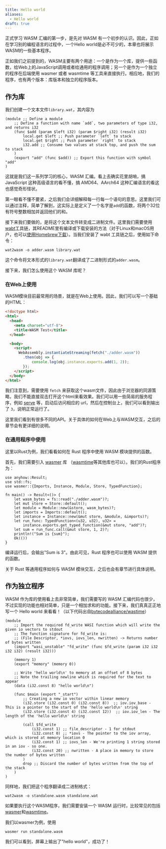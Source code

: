```yaml
---
title: Hello world
aliases:
  - Hello world
draft: true
---
```

正式学习 WASM 汇编的第一步，是先对 WASM 有一个初步的认识。因此，正如在学习别的编程语言的过程中，一个Hello world是必不可少的，本章也将展示WASM的一些基本程序。

正如我们之前提到的，WASM主要有两个用途：一个是作为一个库，提供一些函数，给Web上的JavaScript调用或者给通用的程序调用；另一个是作为一个独立的程序在后端使用 wasmer 或者 wasmtime 等工具来直接执行。相应地，我们的程序，也有两个版本：库版本和独立的程序版本。

## 作为库

我们创建一个文本文件`library.wat`，其内容为

```wasm
(module ;; Define a module
    ;; Define a function with name `add`, two parameters of type i32, and returns i32
    (func $add (param $left i32) (param $right i32) (result i32)
        local.get $left ;; Push parameter `left` to stack
        local.get $right ;; Push parameter `right` to stack
        i32.add ;; Consume two values at stack top, and push the sum to stack
    )
    (export "add" (func $add)) ;; Export this function with symbol "add"
)
```

这就是我们这一系列学习的核心，WASM 汇编。看上去确实花里胡哨，搞 JavaScript 这种高级语言的看不懂，搞 AMD64、AArch64 这种汇编语言的看这也感觉奇形怪状。

第一眼看不懂不要紧，之后我们会详细解释每一行每一个语句的意思。这里我们可以通过注释，简单了解到，这实际上是定义了一个名字是`add`的函数，将两个32位有符号整数相加并返回他们的和。

接下来我们要做的，是将这个文本文件转变成二进制文件。这里我们需要使用[wabt](https://github.com/WebAssembly/wabt)工具链，其README里有编译或下载安装的方法（对于Linux和macOS用户，也可以[使用Homebrew下载](https://formulae.brew.sh/formula/wabt)）。当我们安装了 wabt 工具链之后，使用如下命令：

```shell
wat2wasm -o adder.wasm library.wat
```

这个命令将文本形式的`library.wat`翻译成了二进制形式的`adder.wasm`。

接下来，我们怎么使用这个 WASM 库呢？

### 在Web上使用

WASM模块目前最常用的场景，就是在Web上使用。因此，我们可以写一个基础的HTML：

```html
<!doctype html>
<html>
  <head>
    <meta charset="utf-8">
    <title>WASM Test</title>
  </head>

  <body>
    <script>
      WebAssembly.instantiateStreaming(fetch("./adder.wasm"))
        .then(obj => {
            console.log(obj.instance.exports.add(1, 2));
        });
    </script>
  </body>
</html>
```

我们注意到，需要使用 `fetch` 来获取这个wasm文件，因此由于浏览器的同源策略，我们不能直接双击打开这个html来看效果。我们可以用一些简易的服务程序，例如 [serve](https://github.com/vercel/serve) 等，启动后访问相应的 url，然后在控制台上，我们可以看到输出了 `3`，说明正常运行了。

这里我们看到有很多不同的API。关于具体的如何在Web上与WASM交互，之后的章节会有更详细的说明。

### 在通用程序中使用

这里以Rust为例，我们看看如何在 Rust 程序中使用 WASM 模块提供的函数。

首先，我们需要引入 [wasmer](https://crates.io/crates/wasmer) 库 （[wasmtime](https://crates.io/crates/wasmtime)等其他库也可以）。我们的Rust程序为：

```rust, ignore
use anyhow::Result;
use std::fs;
use wasmer::{Imports, Instance, Module, Store, TypedFunction};

fn main() -> Result<()> {
    let wasm_bytes = fs::read("./adder.wasm")?;
    let mut store = Store::default();
    let module = Module::new(&store, wasm_bytes)?;
    let imports = Imports::default();
    let instance = Instance::new(&mut store, &module, &imports)?;
    let run_func: TypedFunction<(u32, u32), u32> =
        instance.exports.get_typed_function(&mut store, "add")?;
    let sum = run_func.call(&mut store, 1, 2)?;
    println!("Sum is {sum}");
    Ok(())
}
```

编译运行后，会输出"Sum is 3"。由此可见，Rust 程序也可以使用 WASM 提供的函数。

关于 Rust 等通用程序如何与 WASM 模块交互，之后也会有章节进行具体说明。

## 作为独立程序

WASM 作为库的使用看上去非常简单，我们需要写的 WASM 汇编代码也很少，不过实现的功能也相对简单，只是一个相加求和的功能。接下来，我们真真正正地写一个 Hello world 来看看！（以下代码出自[bytecodealliance/wastime](https://github.com/bytecodealliance/wasmtime/blob/main/docs/WASI-tutorial.md#web-assembly-text-example)）

```wasm
(module
    ;; Import the required fd_write WASI function which will write the given io vectors to stdout
    ;; The function signature for fd_write is:
    ;; (File Descriptor, *iovs, iovs_len, nwritten) -> Returns number of bytes written
    (import "wasi_unstable" "fd_write" (func $fd_write (param i32 i32 i32 i32) (result i32)))

    (memory 1)
    (export "memory" (memory 0))

    ;; Write 'hello world\n' to memory at an offset of 8 bytes
    ;; Note the trailing newline which is required for the text to appear
    (data (i32.const 8) "hello world\n")

    (func $main (export "_start")
        ;; Creating a new io vector within linear memory
        (i32.store (i32.const 0) (i32.const 8))  ;; iov.iov_base - This is a pointer to the start of the 'hello world\n' string
        (i32.store (i32.const 4) (i32.const 12))  ;; iov.iov_len - The length of the 'hello world\n' string

        (call $fd_write
            (i32.const 1) ;; file_descriptor - 1 for stdout
            (i32.const 0) ;; *iovs - The pointer to the iov array, which is stored at memory location 0
            (i32.const 1) ;; iovs_len - We're printing 1 string stored in an iov - so one.
            (i32.const 20) ;; nwritten - A place in memory to store the number of bytes written
        )
        drop ;; Discard the number of bytes written from the top of the stack
    )
)
```

同样地，我们把这个程序翻译成二进制格式：

```shell
wat2wasm -o standalone.wasm standalone.wat
```

如果要执行这个WASM程序，我们需要安装一个 WASM 运行时，比较常见的包括[wasmer](https://wasmer.io)和[wasmtime](https://wasmtime.dev)。

我们以wasmer为例，使用

```shell
wasmer run standalone.wasm
```

我们可以看到，屏幕上输出了"hello world"，成功了！